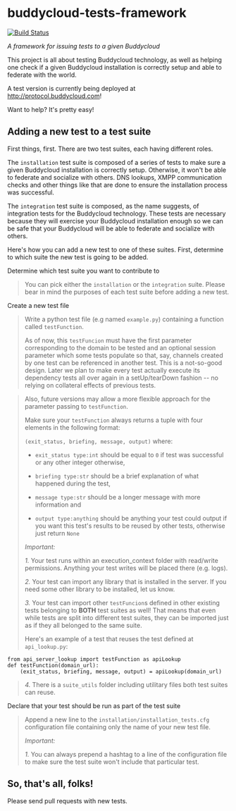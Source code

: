 buddycloud-tests-framework
===========================

[![Build Status](http://travis-ci.org/buddycloud/buddycloud-tests-framework.svg?branch=master)](http://travis-ci.org/buddycloud/buddycloud-tests-framework)

*A framework for issuing tests to a given Buddycloud*


This project is all about testing Buddycloud technology,
as well as helping one check if a given Buddycloud installation
is correctly setup and able to federate with the world.

A test version is currently being deployed at http://protocol.buddycloud.com!

Want to help? It's pretty easy!

Adding a new test to a test suite
----------------------------------

First things, first. There are two test suites, each having different roles.

The ```installation``` test suite is composed of a series of tests to make sure a given Buddycloud installation
is correctly setup. Otherwise, it won't be able to federate and socialize with others. DNS lookups, XMPP communication checks and other
things like that are done to ensure the installation process was successful.

The ```integration``` test suite is composed, as the name suggests, of integration tests for the Buddycloud technology.
These tests are necessary because they will exercise your Buddycloud installation enough
 so we can be safe that your Buddycloud will be able to federate and socialize with others.


Here's how you can add a new test to one of these suites. First, determine to which suite the new test is going to be added.

<dl><dt>Determine which test suite you want to contribute to</dl></dt>

> You can pick either the ```installation``` or the ```integration``` suite.
> Please bear in mind the purposes of each test suite before adding a new test.

<dl><dt>Create a new test file</dl></dt>

> Write a python test file (e.g named ```example.py```) containing a function called ```testFunction```.  
> 
> As of now, this ```testFuncion``` must have the first parameter corresponding to the domain to be tested
and an optional session parameter which some tests populate so that, say, channels created by one test can
be referenced in another test. This is a not-so-good design.
Later we plan to make every test actually execute its dependency tests all over again in a setUp/tearDown fashion -- no relying
on collateral effects of previous tests.

> Also, future versions may allow a more flexible approach for the parameter passing to ```testFunction```.
>
> Make sure your ```testFunction``` always returns a tuple with four elements in the following format:
>
> ```(exit_status, briefing, message, output)``` where:
>
> * ```exit_status type:int```
>	should be equal to ```0``` if test was successful or any other integer otherwise,
>
> * ```briefing type:str```
>	should be a brief explanation of what happened during the test,
>
> * ```message type:str```
>	should be a longer message with more information and
>
> * ```output type:anything```
>	should be anything your test could output if you want this test's results to be reused by other tests,
>	otherwise just return ```None```
>
> *Important:*
>
> *1.* Your test runs within an execution_context folder with read/write permissions. Anything your test writes will be placed there (e.g. logs).
>
> *2.* Your test can import any library that is installed in the server. If you need some other library to be installed, let us know.
>
> *3.* Your test can import other ```testFuncion```s defined in other existing tests belonging to **BOTH** test suites as well!
> That means that even while tests are split into different test suites, they can be imported just as if they all belonged to the same suite.
>
> Here's an example of a test that reuses the test defined at ```api_lookup.py```:
>
    from api_server_lookup import testFunction as apiLookup 
    def testFunction(domain_url):
	    (exit_status, briefing, message, output) = apiLookup(domain_url)
>
> *4.* There is a ```suite_utils``` folder including utilitary files both test suites can reuse.

<dl><dt>Declare that your test should be run as part of the test suite</dl></dt>

> Append a new line to the ```installation/installation_tests.cfg``` configuration file containing only the name
> of your new test file.
>
> *Important:*
>
> *1.* You can always prepend a hashtag to a line of the configuration file to make sure the test suite won't include that particular test.


So, that's all, folks!
--------------

Please send pull requests with new tests.
